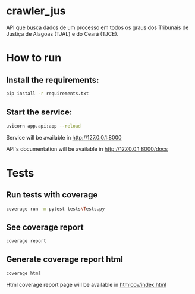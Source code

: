 # crawler_jus
API que busca dados de um processo em todos os graus dos Tribunais de Justiça de Alagoas (TJAL) e do Ceará (TJCE).

# How to run

## Install the requirements:
```bash
pip install -r requirements.txt
```
## Start the service:
```bash
uvicorn app.api:app --reload
```
Service will be available in http://127.0.0.1:8000

API's documentation will be available in http://127.0.0.1:8000/docs
# Tests
## Run tests with coverage
```bash
coverage run -m pytest tests\Tests.py
```
## See coverage report
```bash
coverage report
```
## Generate coverage report html
```bash
coverage html
```
Html coverage report page will be available in [htmlcov/index.html](http://localhost:63342/jus_crawler/htmlcov/index.html)
